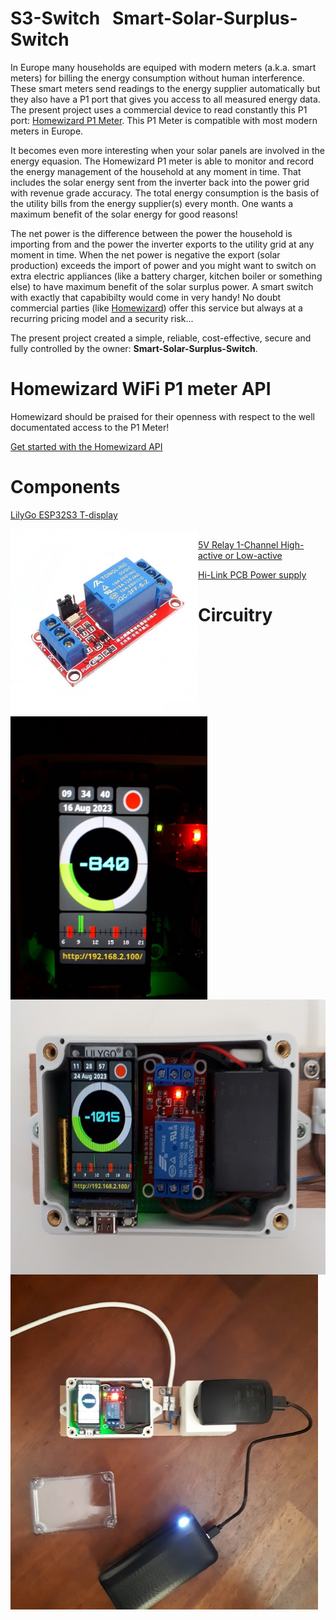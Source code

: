 # S3-Switch &nbsp;&nbsp;Smart-Solar-Surplus-Switch
In Europe many households are equiped with modern meters (a.k.a. smart meters) for billing the energy consumption without human interference. These smart meters send readings to the energy supplier automatically but they also have a P1 port that gives you access to all measured energy data.
The present project uses a commercial device to read constantly this P1 port: [Homewizard P1 Meter](https://www.homewizard.com/p1-meter/). This P1 Meter is compatible with most modern meters in Europe.</br>

It becomes even more interesting when your solar panels are involved in the energy equasion. The Homewizard P1 meter is able to monitor and record the energy management of the household at any moment in time. That includes the solar energy sent from the inverter back into the power grid with revenue grade accuracy. The total energy consumption is the basis of the utility bills from the energy supplier(s) every month. One wants a maximum benefit of the solar energy for good reasons!</br>

The net power is the difference between the power the household is importing from and the power the inverter exports to the utility grid at any moment in time. When the net power is negative the export (solar production) exceeds the import of power and you might want to switch on extra electric appliances (like a battery charger, kitchen boiler or something else) to have maximum benefit of the solar surplus power. A smart switch with exactly that capabibilty would come in very handy! No doubt commercial parties (like [Homewizard](https://www.homewizard.com/energy-plus/)) offer this service but always at a recurring pricing model and a security risk...</br>

The present project created a simple, reliable, cost-effective, secure and fully controlled by the owner: <b>Smart-Solar-Surplus-Switch</b>.</br>

# Homewizard WiFi P1 meter API </br>
Homewizard should be praised for their openness with respect to the well documentated access to the P1 Meter!</br>

[Get started with the Homewizard API](https://homewizard-energy-api.readthedocs.io/index.html)</br>

# Components </br>
[LilyGo ESP32S3 T-display](https://github.com/Xinyuan-LilyGO/T-Display-S3)</br>

<img src="https://github.com/Berg0162/s3-switch/blob/main/images/relay high low active 1 channel-600x600h.jpg" width="300" height="300" ALIGN="left" alt="S3-Switch"></br>
[5V Relay 1-Channel High-active or Low-active](https://www.tinytronics.nl/shop/en/switches/relays/5v-relay-1-channel-high-active-or-low-active)</br>

[Hi-Link PCB Power supply](https://www.tinytronics.nl/shop/en/power/power-supplies/5v/hi-link-pcb-power-supply-5vdc-1a-hlk-5m05)</br>

# Circuitry </br>

<img src="https://github.com/Berg0162/s3-switch/blob/main/images/093440.jpg" width="315" height="453" ALIGN="left" alt="S3-Switch"></br>

<img src="https://github.com/Berg0162/s3-switch/blob/main/images/113236.jpg" width="620" height="440" ALIGN="left" alt="S3-Switch"></br>

<img src="https://github.com/Berg0162/s3-switch/blob/main/images/093314.jpg" width="492" height="536" ALIGN="left" alt="S3-Switch"></br>

